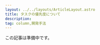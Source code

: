 ```yaml
---
layout: ../../layouts/ArticleLayout.astro
title: タスクの優先度について
description:
tag: column,開発手法
---
```


この記事は準備中です。
